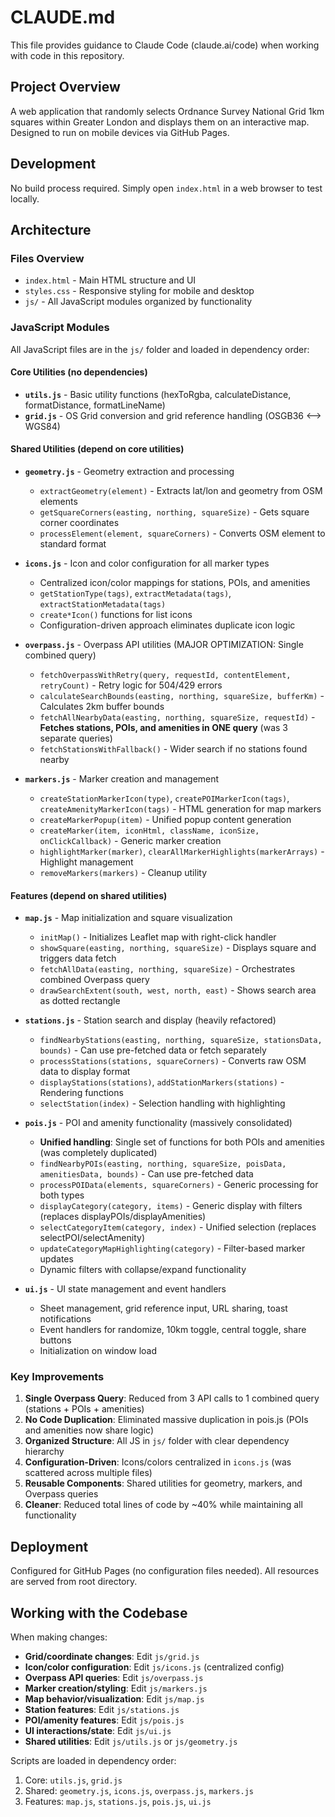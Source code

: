 # CLAUDE.md

This file provides guidance to Claude Code (claude.ai/code) when working with code in this repository.

## Project Overview

A web application that randomly selects Ordnance Survey National Grid 1km squares within Greater London and displays them on an interactive map. Designed to run on mobile devices via GitHub Pages.

## Development

No build process required. Simply open `index.html` in a web browser to test locally.

## Architecture

### Files Overview
- `index.html` - Main HTML structure and UI
- `styles.css` - Responsive styling for mobile and desktop
- `js/` - All JavaScript modules organized by functionality

### JavaScript Modules

All JavaScript files are in the `js/` folder and loaded in dependency order:

#### Core Utilities (no dependencies)
- **`utils.js`** - Basic utility functions (hexToRgba, calculateDistance, formatDistance, formatLineName)
- **`grid.js`** - OS Grid conversion and grid reference handling (OSGB36 ⟷ WGS84)

#### Shared Utilities (depend on core utilities)
- **`geometry.js`** - Geometry extraction and processing
  - `extractGeometry(element)` - Extracts lat/lon and geometry from OSM elements
  - `getSquareCorners(easting, northing, squareSize)` - Gets square corner coordinates
  - `processElement(element, squareCorners)` - Converts OSM element to standard format

- **`icons.js`** - Icon and color configuration for all marker types
  - Centralized icon/color mappings for stations, POIs, and amenities
  - `getStationType(tags)`, `extractMetadata(tags)`, `extractStationMetadata(tags)`
  - `create*Icon()` functions for list icons
  - Configuration-driven approach eliminates duplicate icon logic

- **`overpass.js`** - Overpass API utilities (MAJOR OPTIMIZATION: Single combined query)
  - `fetchOverpassWithRetry(query, requestId, contentElement, retryCount)` - Retry logic for 504/429 errors
  - `calculateSearchBounds(easting, northing, squareSize, bufferKm)` - Calculates 2km buffer bounds
  - `fetchAllNearbyData(easting, northing, squareSize, requestId)` - **Fetches stations, POIs, and amenities in ONE query** (was 3 separate queries)
  - `fetchStationsWithFallback()` - Wider search if no stations found nearby

- **`markers.js`** - Marker creation and management
  - `createStationMarkerIcon(type)`, `createPOIMarkerIcon(tags)`, `createAmenityMarkerIcon(tags)` - HTML generation for map markers
  - `createMarkerPopup(item)` - Unified popup content generation
  - `createMarker(item, iconHtml, className, iconSize, onClickCallback)` - Generic marker creation
  - `highlightMarker(marker)`, `clearAllMarkerHighlights(markerArrays)` - Highlight management
  - `removeMarkers(markers)` - Cleanup utility

#### Features (depend on shared utilities)
- **`map.js`** - Map initialization and square visualization
  - `initMap()` - Initializes Leaflet map with right-click handler
  - `showSquare(easting, northing, squareSize)` - Displays square and triggers data fetch
  - `fetchAllData(easting, northing, squareSize)` - Orchestrates combined Overpass query
  - `drawSearchExtent(south, west, north, east)` - Shows search area as dotted rectangle

- **`stations.js`** - Station search and display (heavily refactored)
  - `findNearbyStations(easting, northing, squareSize, stationsData, bounds)` - Can use pre-fetched data or fetch separately
  - `processStations(stations, squareCorners)` - Converts raw OSM data to display format
  - `displayStations(stations)`, `addStationMarkers(stations)` - Rendering functions
  - `selectStation(index)` - Selection handling with highlighting

- **`pois.js`** - POI and amenity functionality (massively consolidated)
  - **Unified handling**: Single set of functions for both POIs and amenities (was completely duplicated)
  - `findNearbyPOIs(easting, northing, squareSize, poisData, amenitiesData, bounds)` - Can use pre-fetched data
  - `processPOIData(elements, squareCorners)` - Generic processing for both types
  - `displayCategory(category, items)` - Generic display with filters (replaces displayPOIs/displayAmenities)
  - `selectCategoryItem(category, index)` - Unified selection (replaces selectPOI/selectAmenity)
  - `updateCategoryMapHighlighting(category)` - Filter-based marker updates
  - Dynamic filters with collapse/expand functionality

- **`ui.js`** - UI state management and event handlers
  - Sheet management, grid reference input, URL sharing, toast notifications
  - Event handlers for randomize, 10km toggle, central toggle, share buttons
  - Initialization on window load

### Key Improvements

1. **Single Overpass Query**: Reduced from 3 API calls to 1 combined query (stations + POIs + amenities)
2. **No Code Duplication**: Eliminated massive duplication in pois.js (POIs and amenities now share logic)
3. **Organized Structure**: All JS in `js/` folder with clear dependency hierarchy
4. **Configuration-Driven**: Icons/colors centralized in `icons.js` (was scattered across multiple files)
5. **Reusable Components**: Shared utilities for geometry, markers, and Overpass queries
6. **Cleaner**: Reduced total lines of code by ~40% while maintaining all functionality

## Deployment

Configured for GitHub Pages (no configuration files needed). All resources are served from root directory.


## Working with the Codebase

When making changes:
- **Grid/coordinate changes**: Edit `js/grid.js`
- **Icon/color configuration**: Edit `js/icons.js` (centralized config)
- **Overpass API queries**: Edit `js/overpass.js`
- **Marker creation/styling**: Edit `js/markers.js`
- **Map behavior/visualization**: Edit `js/map.js`
- **Station features**: Edit `js/stations.js`
- **POI/amenity features**: Edit `js/pois.js`
- **UI interactions/state**: Edit `js/ui.js`
- **Shared utilities**: Edit `js/utils.js` or `js/geometry.js`

Scripts are loaded in dependency order:
1. Core: `utils.js`, `grid.js`
2. Shared: `geometry.js`, `icons.js`, `overpass.js`, `markers.js`
3. Features: `map.js`, `stations.js`, `pois.js`, `ui.js`